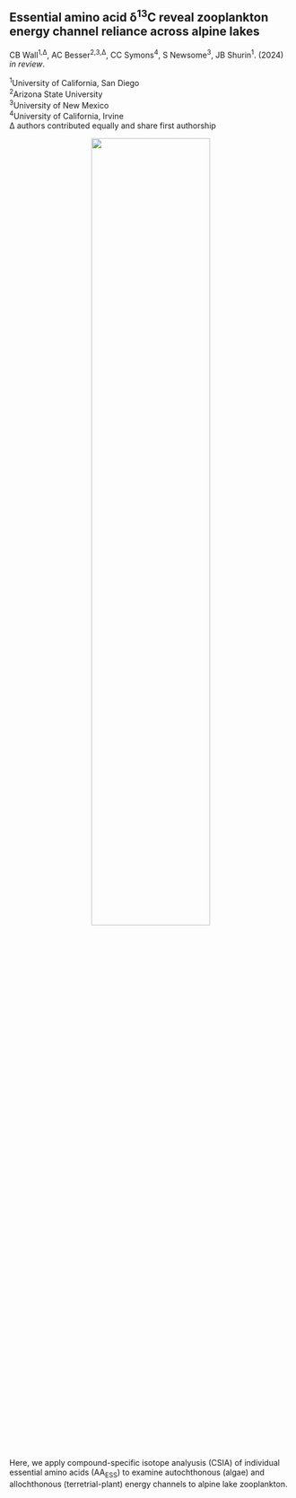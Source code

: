 ## Essential amino acid δ<sup>13</sup>C reveal zooplankton energy channel reliance across alpine lakes  
CB Wall<sup>1,Δ</sup>, AC Besser<sup>2,3,Δ</sup>, CC Symons<sup>4</sup>, S Newsome<sup>3</sup>, JB Shurin<sup>1</sup>. (2024) _in review_.  

<sup>1</sup>University of California, San Diego  
<sup>2</sup>Arizona State University  
<sup>3</sup>University of New Mexico  
<sup>4</sup>University of California, Irvine  
Δ authors contributed equally and share first authorship
  
<p align="center">
  <img align="center" src="https://github.com/cbwall/Sierra-plankton-CSIA/blob/main/output//photos/Fig1.sitemap_2.png" width="65%" height="60%">
</p>
Here, we apply compound-specific isotope analyusis (CSIA) of individual essential amino acids (AA<sub>ESS</sub>) to examine autochthonous (algae) and allochthonous (terretrial-plant) energy channels to alpine lake zooplankton.
